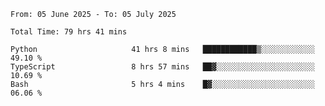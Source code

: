 <!--START_SECTION:waka-->

```abap
From: 05 June 2025 - To: 05 July 2025

Total Time: 79 hrs 41 mins

Python                     41 hrs 8 mins   ████████████▒░░░░░░░░░░░░   49.10 %
TypeScript                 8 hrs 57 mins   ██▓░░░░░░░░░░░░░░░░░░░░░░   10.69 %
Bash                       5 hrs 4 mins    █▓░░░░░░░░░░░░░░░░░░░░░░░   06.06 %
```

<!--END_SECTION:waka-->
